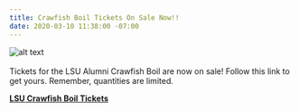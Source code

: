 ```yaml
---
title: Crawfish Boil Tickets On Sale Now!!
date: 2020-03-10 11:38:00 -07:00
---
```


![alt text](https://lsu-phoenix-alumni.github.io/assets/img/PhxCrawfishBoil.png)  
<br>
Tickets for the LSU Alumni Crawfish Boil are now on sale! Follow this link to get yours. Remember, quantities are limited.    
 
[**LSU Crawfish Boil Tickets**][1] 

[1]: https://tovreacastletours.com/